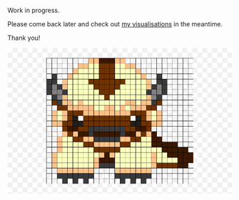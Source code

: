 

Work in progress. 

Please come back later and check out <a href="https://athrado.github.io/data_viz/" title="Data Viz">my visualisations</a> in the meantime.

Thank you!



![](5690275.png)






